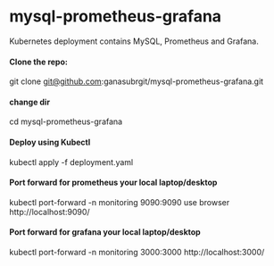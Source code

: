 # mysql-prometheus-grafana
Kubernetes deployment contains MySQL, Prometheus and Grafana.

#### Clone the repo:
git clone git@github.com:ganasubrgit/mysql-prometheus-grafana.git

#### change dir
cd mysql-prometheus-grafana

#### Deploy using Kubectl 
kubectl apply -f deployment.yaml 

#### Port forward for prometheus your local laptop/desktop
kubectl port-forward <pod name> -n monitoring 9090:9090
use browser http://localhost:9090/ 

#### Port forward for grafana your local laptop/desktop
kubectl port-forward <pod name> -n monitoring 3000:3000
http://localhost:3000/
